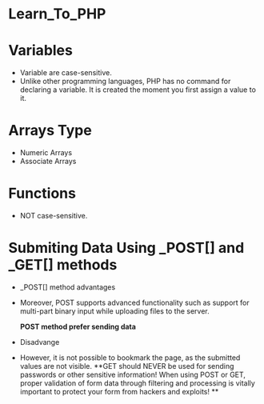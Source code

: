 # Learn_To_PHP
# **Variables**
- Variable are case-sensitive.
- Unlike other programming languages, PHP has no command for declaring a variable. It is created the moment you first assign a value to it.

# **Arrays Type**
- Numeric Arrays
- Associate Arrays

# **Functions**
-  NOT case-sensitive.
# **Submiting Data Using _POST[] and _GET[] methods**
- _POST[] method advantages
 - Moreover, POST supports advanced functionality such as support for multi-part binary input while uploading files to the server.
 
   **POST method prefer sending data**
- Disadvange
 - However, it is not possible to bookmark the page, as the submitted values are not visible.
 **GET should NEVER be used for sending passwords or other sensitive information!
When using POST or GET, proper validation of form data through filtering and processing is vitally important to protect your form from hackers and exploits!
**

